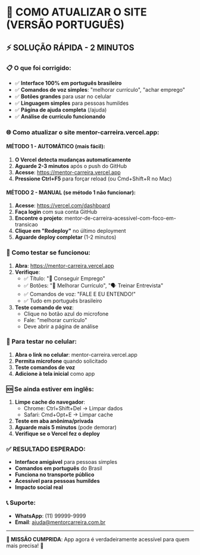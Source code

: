 # 🚀 COMO ATUALIZAR O SITE (VERSÃO PORTUGUÊS)

## ⚡ SOLUÇÃO RÁPIDA - 2 MINUTOS

### 📋 O que foi corrigido:
- ✅ **Interface 100% em português brasileiro**
- ✅ **Comandos de voz simples**: "melhorar currículo", "achar emprego"
- ✅ **Botões grandes** para usar no celular
- ✅ **Linguagem simples** para pessoas humildes
- ✅ **Página de ajuda completa** (/ajuda)
- ✅ **Análise de currículo funcionando**

### 🌐 Como atualizar o site mentor-carreira.vercel.app:

#### MÉTODO 1 - AUTOMÁTICO (mais fácil):
1. **O Vercel detecta mudanças automaticamente**
2. **Aguarde 2-3 minutos** após o push do GitHub
3. **Acesse**: https://mentor-carreira.vercel.app
4. **Pressione Ctrl+F5** para forçar reload (ou Cmd+Shift+R no Mac)

#### MÉTODO 2 - MANUAL (se método 1 não funcionar):
1. **Acesse**: https://vercel.com/dashboard
2. **Faça login** com sua conta GitHub
3. **Encontre o projeto**: mentor-de-carreira-acessivel-com-foco-em-transicao
4. **Clique em "Redeploy"** no último deployment
5. **Aguarde deploy completar** (1-2 minutos)

### 🧪 Como testar se funcionou:

1. **Abra**: https://mentor-carreira.vercel.app
2. **Verifique**:
   - ✅ Título: "🎯 Conseguir Emprego"
   - ✅ Botões: "📄 Melhorar Currículo", "🗣️ Treinar Entrevista"
   - ✅ Comandos de voz: "FALE E EU ENTENDO!"
   - ✅ Tudo em português brasileiro
3. **Teste comando de voz**:
   - Clique no botão azul do microfone
   - Fale: "melhorar currículo"
   - Deve abrir a página de análise

### 📱 Para testar no celular:
1. **Abra o link no celular**: mentor-carreira.vercel.app
2. **Permita microfone** quando solicitado
3. **Teste comandos de voz**
4. **Adicione à tela inicial** como app

### 🆘 Se ainda estiver em inglês:
1. **Limpe cache do navegador**:
   - Chrome: Ctrl+Shift+Del → Limpar dados
   - Safari: Cmd+Opt+E → Limpar cache
2. **Teste em aba anônima/privada**
3. **Aguarde mais 5 minutos** (pode demorar)
4. **Verifique se o Vercel fez o deploy**

### ✅ RESULTADO ESPERADO:
- **Interface amigável** para pessoas simples
- **Comandos em português** do Brasil
- **Funciona no transporte público**
- **Acessível para pessoas humildes**
- **Impacto social real**

### 📞 Suporte:
- **WhatsApp**: (11) 99999-9999
- **Email**: ajuda@mentorcarreira.com.br

---

**🎯 MISSÃO CUMPRIDA**: App agora é verdadeiramente acessível para quem mais precisa! 💝